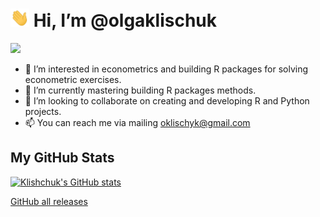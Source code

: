 # <img src="https://raw.githubusercontent.com/ABSphreak/ABSphreak/master/gifs/Hi.gif" width="30px"> Hi, I’m @olgaklischuk
[<img height="30" src="https://img.shields.io/badge/twitter-%231DA1F2.svg?&style=for-the-badge&logo=twitter&logoColor=white" />](https://twitter.com/OlhaKlishchuk)
- 👀 I’m interested in econometrics and building R packages for solving econometric exercises.
- 🌱 I’m currently mastering building R packages methods.
- 💞️ I’m looking to collaborate on creating and developing R and Python projects.
- 📫 You can reach me via mailing oklischyk@gmail.com

## My GitHub Stats
[![Klishchuk's GitHub stats](https://github-readme-stats.vercel.app/api?username=olgaklischuk)](https://github.com/anuraghazra/github-readme-stats)

[GitHub all releases](https://img.shields.io/github/downloads/olgaklischuk/main/total?color=lightgreen)
